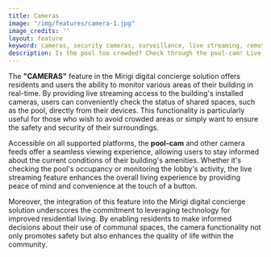 ```yaml
---
title: Cameras
image: "/img/features/camera-1.jpg"
image_credits: ''
layout: feature
keyword: cameras, security cameras, surveillance, live streaming, remote monitoring, safety
description: Is the pool too crowded? Check through the pool-cam! Live streaming of the building's installed cameras is available on all supported platforms.
---
```

The **"CAMERAS"** feature in the Mirigi digital concierge solution offers residents and users the ability to monitor various areas of their building in real-time. By providing live streaming access to the building's installed cameras, users can conveniently check the status of shared spaces, such as the pool, directly from their devices. This functionality is particularly useful for those who wish to avoid crowded areas or simply want to ensure the safety and security of their surroundings.

Accessible on all supported platforms, the **pool-cam** and other camera feeds offer a seamless viewing experience, allowing users to stay informed about the current conditions of their building's amenities. Whether it's checking the pool's occupancy or monitoring the lobby's activity, the live streaming feature enhances the overall living experience by providing peace of mind and convenience at the touch of a button.

Moreover, the integration of this feature into the Mirigi digital concierge solution underscores the commitment to leveraging technology for improved residential living. By enabling residents to make informed decisions about their use of communal spaces, the camera functionality not only promotes safety but also enhances the quality of life within the community.





